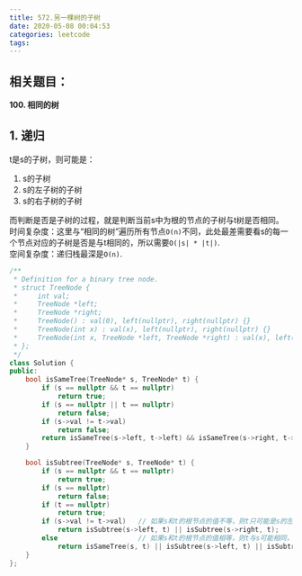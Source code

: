 ```yaml
---
title: 572.另一棵树的子树
date: 2020-05-08 00:04:53
categories: leetcode
tags:
---
```

## 相关题目：
**100. 相同的树**  

## 1. 递归
t是s的子树，则可能是：  
1. s的子树
2. s的左子树的子树
3. s的右子树的子树

而判断是否是子树的过程，就是判断当前s中为根的节点的子树与t树是否相同。  
时间复杂度：这里与“相同的树”遍历所有节点`O(n)`不同，此处最差需要看s的每一个节点对应的子树是否是与t相同的，所以需要`O(|s| * |t|)`.  
空间复杂度：递归栈最深是`O(n)`.  
```cpp
/**
 * Definition for a binary tree node.
 * struct TreeNode {
 *     int val;
 *     TreeNode *left;
 *     TreeNode *right;
 *     TreeNode() : val(0), left(nullptr), right(nullptr) {}
 *     TreeNode(int x) : val(x), left(nullptr), right(nullptr) {}
 *     TreeNode(int x, TreeNode *left, TreeNode *right) : val(x), left(left), right(right) {}
 * };
 */
class Solution {
public:
    bool isSameTree(TreeNode* s, TreeNode* t) {
        if (s == nullptr && t == nullptr)
            return true;
        if (s == nullptr || t == nullptr)
            return false;
        if (s->val != t->val)
            return false;
        return isSameTree(s->left, t->left) && isSameTree(s->right, t->right);
    }

    bool isSubtree(TreeNode* s, TreeNode* t) {
        if (s == nullptr && t == nullptr)
            return true;
        if (s == nullptr)
            return false;
        if (t == nullptr)
            return true;
        if (s->val != t->val)   // 如果s和t的根节点的值不等，则t只可能是s的左或右子树的子树
            return isSubtree(s->left, t) || isSubtree(s->right, t);
        else                    // 如果s和t的根节点的值相等，则t与s可能相同，而如果不同则只可能是s的左或右子树的子树
            return isSameTree(s, t) || isSubtree(s->left, t) || isSubtree(s->right, t);
    }
};
```